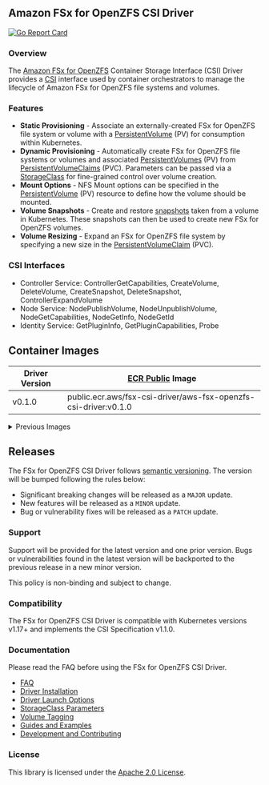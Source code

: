 ## Amazon FSx for OpenZFS CSI Driver
[![Go Report Card](https://goreportcard.com/badge/github.com/kubernetes-sigs/aws-fsx-openzfs-csi-driver)](https://goreportcard.com/report/github.com/kubernetes-sigs/aws-fsx-openzfs-csi-driver)

### Overview
The [Amazon FSx for OpenZFS](https://aws.amazon.com/fsx/openzfs/) Container Storage Interface (CSI) Driver provides a [CSI](https://github.com/container-storage-interface/spec/blob/master/spec.md) interface used by container orchestrators to manage the lifecycle of Amazon FSx for OpenZFS file systems and volumes.

### Features
* **Static Provisioning** - Associate an externally-created FSx for OpenZFS file system or volume with a [PersistentVolume](https://kubernetes.io/docs/concepts/storage/persistent-volumes/) (PV) for consumption within Kubernetes.
* **Dynamic Provisioning** - Automatically create FSx for OpenZFS file systems or volumes and associated [PersistentVolumes](https://kubernetes.io/docs/concepts/storage/persistent-volumes/) (PV) from [PersistentVolumeClaims](https://kubernetes.io/docs/concepts/storage/persistent-volumes/#dynamic) (PVC). Parameters can be passed via a [StorageClass](https://kubernetes.io/docs/concepts/storage/storage-classes/#the-storageclass-resource) for fine-grained control over volume creation.
* **Mount Options** - NFS Mount options can be specified in the [PersistentVolume](https://kubernetes.io/docs/concepts/storage/persistent-volumes/) (PV) resource to define how the volume should be mounted.
* **Volume Snapshots** - Create and restore [snapshots](https://kubernetes.io/docs/concepts/storage/volume-snapshots/) taken from a volume in Kubernetes. These snapshots can then be used to create new FSx for OpenZFS volumes.
* **Volume Resizing** - Expand an FSx for OpenZFS file system by specifying a new size in the [PersistentVolumeClaim](https://kubernetes.io/docs/concepts/storage/persistent-volumes/#expanding-persistent-volumes-claims) (PVC).

### CSI Interfaces
* Controller Service: ControllerGetCapabilities, CreateVolume, DeleteVolume, CreateSnapshot, DeleteSnapshot, ControllerExpandVolume
* Node Service: NodePublishVolume, NodeUnpublishVolume, NodeGetCapabilities, NodeGetInfo, NodeGetId
* Identity Service: GetPluginInfo, GetPluginCapabilities, Probe

## Container Images

| Driver Version | [ECR Public](https://gallery.ecr.aws/fsx-csi-driver/aws-fsx-openzfs-csi-driver) Image |
|----------------|---------------------------------------------------------------------------------------|
| v0.1.0         | public.ecr.aws/fsx-csi-driver/aws-fsx-openzfs-csi-driver:v0.1.0                       |   

<details>
<summary>Previous Images</summary>

| Driver Version | [ECR Public](https://gallery.ecr.aws/fsx-csi-driver/aws-fsx-openzfs-csi-driver) Image |
|----------------|---------------------------------------------------------------------------------------|
</details>

## Releases

The FSx for OpenZFS CSI Driver follows [semantic versioning](https://semver.org/). The version will be bumped following the rules below:

* Significant breaking changes will be released as a `MAJOR` update.
* New features will be released as a `MINOR` update.
* Bug or vulnerability fixes will be released as a `PATCH` update.

### Support

Support will be provided for the latest version and one prior version. Bugs or vulnerabilities found in the latest version will be backported to the previous release in a new minor version.

This policy is non-binding and subject to change.

### Compatibility

The FSx for OpenZFS CSI Driver is compatible with Kubernetes versions v1.17+ and implements the CSI Specification v1.1.0.

### Documentation
Please read the FAQ before using the FSx for OpenZFS CSI Driver.
* [FAQ](docs/FAQ.md)
* [Driver Installation](docs/install.md)
* [Driver Launch Options](docs/options.md)
* [StorageClass Parameters](docs/parameters.md)
* [Volume Tagging](docs/tagging.md)
* [Guides and Examples](/examples/kubernetes)
* [Development and Contributing](CONTRIBUTING.md)

### License
This library is licensed under the [Apache 2.0 License](LICENSE).
